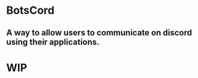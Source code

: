 # BotsCord
A way to allow users to communicate on discord using their applications.
-----------------------------------
# **WIP**
